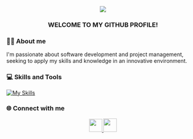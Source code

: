 

<p align="center">
  <a href="https://linktr.ee/aithssain.fatimaezzahraa"><img  src="https://tnow-prod-weur.367791ca7abea81096902b345fee7b1f.r2.cloudflarestorage.com/2024-08-24/82f75fd10df8f69e600219e2b739712f/20240824dzfevQit/CfNZ5Q/wyZdz6oX7l.gif?X-Amz-Algorithm=AWS4-HMAC-SHA256&X-Amz-Content-Sha256=UNSIGNED-PAYLOAD&X-Amz-Credential=ee862debb448801ab1904792186e2774%2F20240824%2Fauto%2Fs3%2Faws4_request&X-Amz-Date=20240824T155947Z&X-Amz-Expires=120&X-Amz-Signature=d2fc66c1696d54380ff7918e56bca49ec557af2fad3e7a1cf5b05a961f17e27e&X-Amz-SignedHeaders=host&response-content-disposition=inline%3B%20filename%3D%22wyZdz6oX7l.gif%22&x-id=GetObject"></a>
</p>
<h3 align="center">WELCOME TO MY GITHUB PROFILE!</h3>

### 👋🏻 About me

<p>
I'm passionate about software development and project management, seeking to apply my skills and knowledge in an innovative environment.
</p>

### 💻 Skills and Tools

[![My Skills](https://skillicons.dev/icons?i=androidstudio,appwrite,bash,bootstrap,c,cpp,css,eclipse,express,firebase,git,github,html,java,js,jquery,kotlin,laravel,latex,linux,mongodb,mysql,nextjs,nodejs,npm,php,react,tailwind&perline=18)](https://skillicons.dev)


### 🌐 Connect with me

<p align="center">
  <a href="https://www.linkedin.com/in/ait-hssain-fatima-ez-zahraa-8b7831273/">
    <img src="https://skillicons.dev/icons?i=linkedin" width="34"/>
  </a>
  <a href="https://web.whatsapp.com/send?phone=212777706902">
      <img src="https://th.bing.com/th/id/R.3db05f40f9bfbfa4818e5f841359ac18?rik=i9uCGc2yoCWfNA&riu=http%3a%2f%2fspeedyclearance.uk%2fwp-content%2fuploads%2f2018%2f04%2fwhatsapp-icon.png&ehk=%2fGSNSk4y8vLd2qCiosXRI0WSYOth7SLdJewCXSxpcmY%3d&risl=&pid=ImgRaw&r=0" width="35"/>
  </a>
</p>

